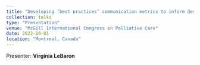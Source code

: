 ```yaml
---
title: "Developing ‘best practices’ communication metrics to inform design of wearable technology to improve patient-clinician interactions"
collection: talks
type: "Presentation"
venue: "McGill International Congress on Palliative Care"
date: 2022-10-01
location: "Montreal, Canada"
---
```

Presenter: **Virginia LeBaron**